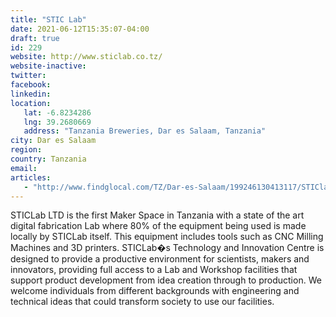 ```yaml
---
title: "STIC Lab"
date: 2021-06-12T15:35:07-04:00
draft: true
id: 229
website: http://www.sticlab.co.tz/
website-inactive: 
twitter: 
facebook: 
linkedin: 
location: 
   lat: -6.8234286
   lng: 39.2680669
   address: "Tanzania Breweries, Dar es Salaam, Tanzania"
city: Dar es Salaam
region: 
country: Tanzania
email: 
articles:
   - "http://www.findglocal.com/TZ/Dar-es-Salaam/199246130413117/STIClab-LTD"
---
```

STICLab LTD is the first Maker Space in Tanzania with a state of the art digital fabrication Lab where 80% of the equipment being used is made locally by STICLab itself. This equipment includes tools such as CNC Milling Machines and 3D printers. STICLab�s Technology and Innovation Centre is designed to provide a productive environment for scientists, makers and innovators, providing full access to a Lab and Workshop facilities that support product development from idea creation through to production. We welcome individuals from different backgrounds with engineering and technical ideas that could transform society to use our facilities.

